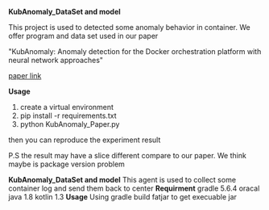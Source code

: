 **KubAnomaly_DataSet and model**

This project is used to detected some anomaly behavior in container.
We offer program and data set used in our paper

"KubAnomaly: Anomaly detection for the Docker
orchestration platform with neural network approaches"

[paper link](https://onlinelibrary.wiley.com/doi/pdf/10.1002/eng2.12080)


**Usage**

1. create a virtual environment 
2. pip install -r requirements.txt
3. python KubAnomaly_Paper.py

then you can reproduce the experiment result 

P.S the result may have a slice different compare to our paper. 
    We think maybe is package version problem
 
 **KubAnomaly_DataSet and model**
 This agent is used to collect some container log and send them back to center
 **Requirment**
 gradle 5.6.4
 oracal java 1.8
 kotlin 1.3
 **Usage**
 Using gradle build fatjar to get execuable jar
